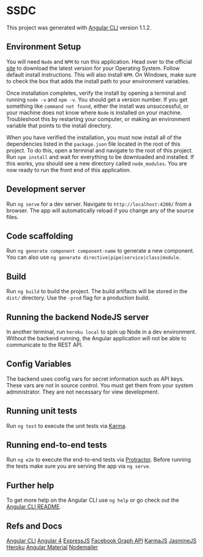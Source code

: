 # SSDC

This project was generated with [Angular CLI](https://github.com/angular/angular-cli) version 1.1.2.

## Environment Setup

You will need `Node` and `NPM` to run this application.  Head over to the official [site](https://nodejs.org/en/) to download the latest version
for your Operating System.  Follow default install instructions.  This will also install `NPM`.  On Windows, make sure to check the box that adds
the install path to your environment variables.

Once installation completes, verify the install by opening a terminal and running `node -v` and `npm -v`.  You should get a version number.  If
you get something like `command not found`, either the install was unsuccessful, or your machine does not know where `Node` is installed on your
machine.  Troubleshoot this by restarting your computer, or making an environment variable that points to the install directory.

When you have verified the installation, you must now install all of the dependencies listed in the `package.json` file located in the root of
this project.  To do this, open a terminal and navigate to the root of this project.  Run `npm install` and wait for everything to be downloaded
and installed.  If this works, you should see a new directory called `node_modules`.  You are now ready to run the front end of this application.

## Development server

Run `ng serve` for a dev server. Navigate to `http://localhost:4200/` from a browser. The app will automatically reload if you change any of the source files.

## Code scaffolding

Run `ng generate component component-name` to generate a new component. You can also use `ng generate directive|pipe|service|class|module`.

## Build

Run `ng build` to build the project. The build artifacts will be stored in the `dist/` directory. Use the `-prod` flag for a production build.

## Running the backend NodeJS server

In another terminal, run `heroku local` to spin up Node in a dev environment.  Without the backend
running, the Angular application will not be able to communicate to the REST API.

## Config Variables

The backend uses config vars for secret information such as API keys.  These vars are not in source control.  You must get them from your system administrator.  They are not necessary for view development.

## Running unit tests

Run `ng test` to execute the unit tests via [Karma](https://karma-runner.github.io).

## Running end-to-end tests

Run `ng e2e` to execute the end-to-end tests via [Protractor](http://www.protractortest.org/).
Before running the tests make sure you are serving the app via `ng serve`.

## Further help

To get more help on the Angular CLI use `ng help` or go check out the [Angular CLI README](https://github.com/angular/angular-cli/blob/master/README.md).

## Refs and Docs

[Angular CLI](https://cli.angular.io/)
[Angular 4](https://angular.io/docs)
[ExpressJS](https://expressjs.com/)
[Facebook Graph API](https://developers.facebook.com/docs/graph-api/)
[KarmaJS](https://karma-runner.github.io/1.0/index.html)
[JasmineJS](https://jasmine.github.io/)
[Heroku](https://www.heroku.com/)
[Angular Material](https://material.angular.io/)
[Nodemailer](https://nodemailer.com/about/)
